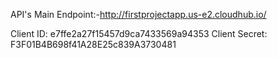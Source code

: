 API's Main Endpoint:-http://firstprojectapp.us-e2.cloudhub.io/

Client ID: e7ffe2a27f15457d9ca7433569a94353
Client Secret: F3F01B4B698f41A28E25c839A3730481
